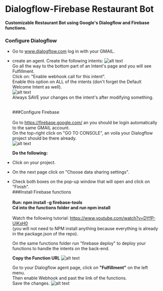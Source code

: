 # Dialogflow-Firebase Restaurant Bot

**Customizable Restaurant Bot using Google's Dialogflow and Firebase functions.**

### Configure Dialogflow<br />

- Go to www.dialogflow.com log in with your GMAIL.
- create an agent.
  Create the following intents:
  ![alt text](https://github.com/ferdelamad/DialogflowFirebaseRestaurantBot/blob/master/imgs/tutorial/Intents.png)
  <br />
  Go all the way to the bottom part of an Intent's page and you will see Fulfillment.<br />
  Click on: "Enable webhook call for this intent".<br />
  Enable this option on ALL of the intents (don't forget the Default Welcome Intent as well).<br />
  ![alt text](https://github.com/ferdelamad/DialogflowFirebaseRestaurantBot/blob/master/imgs/tutorial/Fulfillment.png)
  <br />
  Always SAVE your changes on the intent's after modifying something.<br />
  <br />

  ###Configure Firebase<br />
  <br />
  Go to https://firebase.google.com/ an you should be login automatically to the same GMAIL account.<br />
  On the top-right click on "GO TO CONSOLE", an voila your Dialogflow project should be there already.<br />
  ![alt text](https://github.com/ferdelamad/DialogflowFirebaseRestaurantBot/blob/master/imgs/tutorial/Firebase_project.png)<br />

  **Do the following:**

- Click on your project.
- On the next page click on "Choose data sharing settings".
- Check both boxes on the pop-up window that will open and click on "Finish".
  <br />
  ###Install Firebase functions<br />
  <br />
  **Run: npm install -g firebase-tools**<br />
  **Cd into the functions folder and run npm install**<br />
  <br />
  Watch the following tutorial: https://www.youtube.com/watch?v=DYfP-UIKxH0<br />
  (you will not need to NPM install anything because everything is already in the package.json of the repo).<br />

  On the same functions folder run "firebase deploy" to deploy your functions to handle the intents on the back-end.<br />

  **Copy the Function URL**
  ![alt text](https://github.com/ferdelamad/DialogflowFirebaseRestaurantBot/blob/master/imgs/tutorial/FunctionURL.png)

  Go to your Dialogflow agent page, click on **"Fulfillment"** on the left menu.<br />
  Then enable Webhook and past the link of the functions.<br />
  Save the changes.
  ![alt text](https://github.com/ferdelamad/DialogflowFirebaseRestaurantBot/blob/master/imgs/tutorial/Webhook.png)
